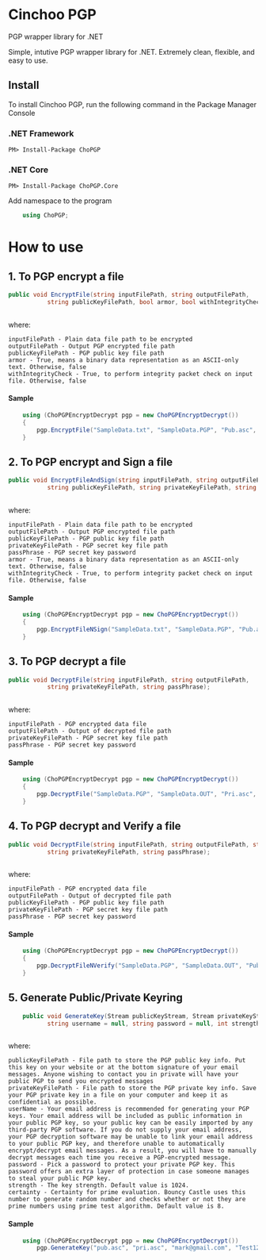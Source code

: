 # Cinchoo PGP

PGP wrapper library for .NET 

Simple, intutive PGP wrapper library for .NET. Extremely clean, flexible, and easy to use. 

## Install

To install Cinchoo PGP, run the following command in the Package Manager Console

### .NET Framework

    PM> Install-Package ChoPGP

### .NET Core

    PM> Install-Package ChoPGP.Core

Add namespace to the program

``` csharp
    using ChoPGP;
```
# How to use

## 1. To PGP encrypt a file

``` csharp
public void EncryptFile(string inputFilePath, string outputFilePath, 
           string publicKeyFilePath, bool armor, bool withIntegrityCheck);
           
```
where:

    inputFilePath - Plain data file path to be encrypted
    outputFilePath - Output PGP encrypted file path
    publicKeyFilePath - PGP public key file path
    armor - True, means a binary data representation as an ASCII-only text. Otherwise, false
    withIntegrityCheck - True, to perform integrity packet check on input file. Otherwise, false

#### Sample 

``` csharp
    using (ChoPGPEncryptDecrypt pgp = new ChoPGPEncryptDecrypt())
    {
        pgp.EncryptFile("SampleData.txt", "SampleData.PGP", "Pub.asc", true, false);
    }
```

## 2. To PGP encrypt and Sign a file

``` csharp
public void EncryptFileAndSign(string inputFilePath, string outputFilePath, 
           string publicKeyFilePath, string privateKeyFilePath, string passPhrase, bool armor, bool withIntegrityCheck);
           
```
where:

    inputFilePath - Plain data file path to be encrypted
    outputFilePath - Output PGP encrypted file path
    publicKeyFilePath - PGP public key file path
    privateKeyFilePath - PGP secret key file path
    passPhrase - PGP secret key password
    armor - True, means a binary data representation as an ASCII-only text. Otherwise, false
    withIntegrityCheck - True, to perform integrity packet check on input file. Otherwise, false

#### Sample 
``` csharp
    using (ChoPGPEncryptDecrypt pgp = new ChoPGPEncryptDecrypt())
    {
        pgp.EncryptFileNSign("SampleData.txt", "SampleData.PGP", "Pub.asc", "Pri.asc", "Test123", true, false);
    }
```
## 3. To PGP decrypt a file

``` csharp
public void DecryptFile(string inputFilePath, string outputFilePath, 
           string privateKeyFilePath, string passPhrase);
           
```
where:

    inputFilePath - PGP encrypted data file
    outputFilePath - Output of decrypted file path
    privateKeyFilePath - PGP secret key file path
    passPhrase - PGP secret key password

#### Sample 
``` csharp
    using (ChoPGPEncryptDecrypt pgp = new ChoPGPEncryptDecrypt())
    {
        pgp.DecryptFile("SampleData.PGP", "SampleData.OUT", "Pri.asc", "Test123");
    }
```
## 4. To PGP decrypt and Verify a file

``` csharp
public void DecryptFile(string inputFilePath, string outputFilePath, string publicKeyFilePath,
           string privateKeyFilePath, string passPhrase);
           
```
where:

    inputFilePath - PGP encrypted data file
    outputFilePath - Output of decrypted file path
    publicKeyFilePath - PGP public key file path
    privateKeyFilePath - PGP secret key file path
    passPhrase - PGP secret key password

#### Sample 
``` csharp
    using (ChoPGPEncryptDecrypt pgp = new ChoPGPEncryptDecrypt())
    {
        pgp.DecryptFileNVerify("SampleData.PGP", "SampleData.OUT", "Pub.asc", "Pri.asc", "Test123");
    }
```
## 5. Generate Public/Private Keyring

``` csharp
    public void GenerateKey(Stream publicKeyStream, Stream privateKeyStream, 
           string username = null, string password = null, int strength = 1024, int certainty = 8);
           
```
where:

    publicKeyFilePath - File path to store the PGP public key info. Put this key on your website or at the bottom signature of your email messages. Anyone wishing to contact you in private will have your public PGP to send you encrypted messages
    privateKeyFilePath - File path to store the PGP private key info. Save your PGP private key in a file on your computer and keep it as confidential as possible.
    userName - Your email address is recommended for generating your PGP keys. Your email address will be included as public information in your public PGP key, so your public key can be easily imported by any third-party PGP software. If you do not supply your email address, your PGP decryption software may be unable to link your email address to your public PGP key, and therefore unable to automatically encrypt/decrypt email messages. As a result, you will have to manually decrypt messages each time you receive a PGP-encrypted message.
    password - Pick a password to protect your private PGP key. This password offers an extra layer of protection in case someone manages to steal your public PGP key.
    strength - The key strength. Default value is 1024.
    certainty - Certainty for prime evaluation. Bouncy Castle uses this number to generate random number and checks whether or not they are prime numbers using prime test algorithm. Default value is 8.

#### Sample 
``` csharp
    using (ChoPGPEncryptDecrypt pgp = new ChoPGPEncryptDecrypt())
        pgp.GenerateKey("pub.asc", "pri.asc", "mark@gmail.com", "Test123");
```
